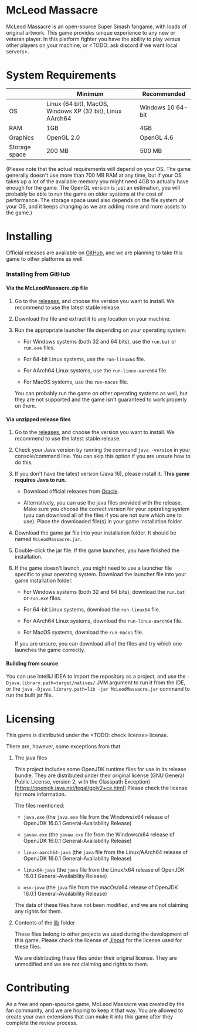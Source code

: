 # McLeod Massacre

McLeod Massacre is an open-source Super Smash fangame, with loads of original artwork. This game provides unique experience to any new or veteran player. In this platform fighter you have the ability to play versus other players on your machine, or <TODO: ask discord if we want local servers>.

# System Requirements

||Minimum|Recommended|
|-------------|-------------|-------------|
|OS|Linux (64 bit), MacOS, Windows XP (32 bit), Linux AArch64 | Windows 10 64-bit|
|RAM|1GB|4GB|
|Graphics|OpenGL 2.0|OpenGL 4.6|
|Storage space|200 MB|500 MB|

(Please note that the actual requirements will depend on your OS. The game generally doesn't use more than 700 MB RAM at any time, but if your OS takes up a lot of the available memory you might need 4GB to actually have enough for the game. The OpenGL version is just an estimation, you will probably be able to run the game on older systems at the cost of performance. The storage space used also depends on the file system of your OS, and it keeps changing as we are adding more and more assets to the game.)

# Installing

Official releases are available on [GitHub](https://github.com/DartProductions/project-MCM/releases), and we are planning to take this game to other platforms as well.

### Installing from GitHub

#### **Via the McLeodMassacre.zip file**

1. Go to the [releases](https://github.com/DartProductions/project-MCM/releases), and choose the version you want to install. We recommend to use the latest stable release.

2. Download the file and extract it to any location on your machine.

3. Run the appropriate launcher file depending on your operating system:
  
    - For Windows systems (both 32 and 64 bits), use the `run.bat` or `run.exe` files.
    
    - For 64-bit Linux systems, use the `run-linux64` file.
   
    - For AArch64 Linux systems, use the `run-linux-aarch64` file.
    
    - For MacOS systems, use the `run-macos` file.

    You can probably run the game on other operating systems as well, but they are not supported and the game isn't guaranteed to work properly on them. 

#### **Via unzipped release files**

1. Go to the [releases](https://github.com/DartProductions/project-MCM/releases), and choose the version you want to install. We recommend to use the latest stable release.

2. Check your Java version by running the command `java -version` in your console/command line. You can skip this option if you are unsure how to do this.

3. If you don't have the latest version (Java 16), please install it. **This game requires Java to run.** 

    - Download official releases from [Oracle](https://www.oracle.com/java/technologies/javase-jdk16-downloads.html).
    
    - Alternatively, you can use the java files provided with the release. Make sure you choose the correct version for your operating system (you can download all of the files if you are not sure which one to use). Place the downloaded file(s) in your game installation folder.
    
4. Download the game jar file into your installation folder. It should be named `McLeodMassacre.jar`.

5. Double-click the jar file. If the game launches, you have finished the installation.

6. If the game doesn't launch, you might need to use a launcher file specific to your operating system. Download the launcher file into your game installation folder.
  
    - For Windows systems (both 32 and 64 bits), download the `run.bat` or `run.exe` files.
    
    - For 64-bit Linux systems, download the `run-linux64` file.
    
    - For AArch64 Linux systems, download the `run-linux-aarch64` file.
    
    - For MacOS systems, download the `run-macos` file.

    If you are unsure, you can download all of the files and try which one launches the game correctly.

#### **Building from source**

You can use IntelliJ IDEA to import the repository as a project, and use the `-Djava.library.path=target/natives/` JVM argument to run it from the IDE, or the `java -Djava.library.path=lib -jar McLeodMassacre.jar` command to run the built jar file.

# Licensing
  
This game is distributed under the <TODO: check license> license.

There are, however, some exceptions from that.

1. The java files

  	This project includes some OpenJDK runtime files for use in its release bundle. They are distributed under their original license (GNU General Public License, version 2, with the Classpath Exception)[https://openjdk.java.net/legal/gplv2+ce.html] Please check the license for more information.

  	The files mentioned: 

   - `java.exe` (the `java.exe` file from the Windows/x64 release of OpenJDK 16.0.1 General-Availability Release)

   - `javaw.exe` (the `javaw.exe` file from the Windows/x64 release of OpenJDK 16.0.1 General-Availability Release)

   - `linux-aarch64-java` (the `java` file from the Linux/AArch64 release of OpenJDK 16.0.1 General-Availability Release)

   - `linux64-java` (the `java` file from the Linux/x64 release of OpenJDK 16.0.1 General-Availability Release)

   - `osx-java` (the `java` file from the macOs/x64 release of OpenJDK 16.0.1 General-Availability Release)

  	The data of these files have not been modified, and we are not claiming any rights for them.

2. Contents of the [lib](https://github.com/tibetiroka/project-MCM/tree/engine-dev/src/main/resources/extract/lib) folder

	These files belong to other projects we used during the devolopment of this game. Please check the license of [JInput](https://jinput.github.io/jinput/) for the license used for these files.

	We are distributing these files under their original license. They are unmodified and we are not claiming and rights to them.

# Contributing

As a free and open-spource game, McLeod Massacre was created by the fan community, and we are hoping to keep it that way. You are allowed to create your own extensions that can make it into this game after they complete the review process.

